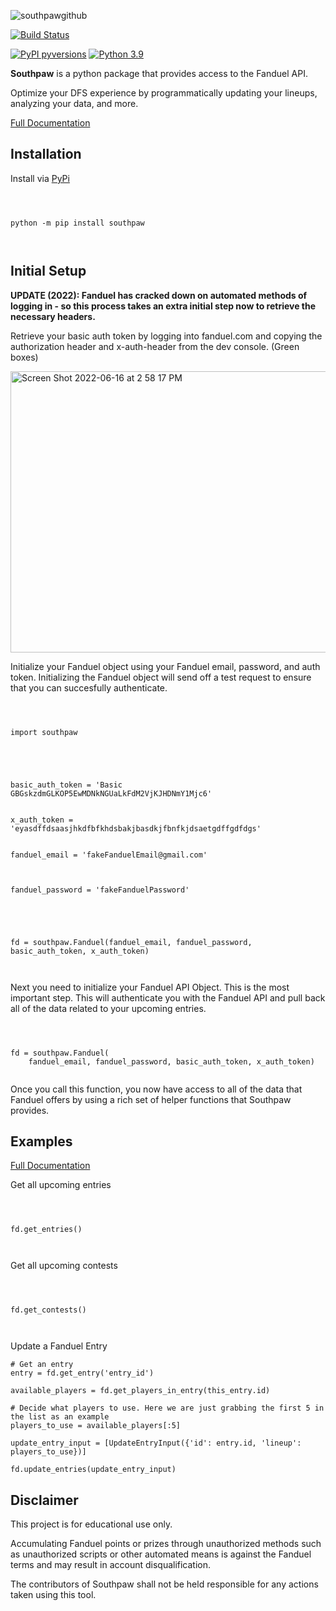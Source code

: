 
  

  

  

![southpawgithub](https://user-images.githubusercontent.com/12603953/126020923-ea260184-ac3c-4960-bec3-0e68e3b89136.png)

  

  

  

[![Build Status](https://circleci.com/gh/bcanfield/southpaw/tree/main.svg?style=shield)](https://circleci.com/gh/bcanfield/southpaw/?branch=main)

  

  

[![PyPI pyversions](https://img.shields.io/pypi/v/southpaw)](https://pypi.python.org/pypi/southpaw/) [![Python 3.9](https://img.shields.io/badge/python-3.9-blue.svg)](https://www.python.org/downloads/release/python-360/)

  

  

  

**Southpaw** is a python package that provides access to the Fanduel API.

  

  

Optimize your DFS experience by programmatically updating your lineups, analyzing your data, and more.

  

  

  

[Full Documentation](https://bcanfield.github.io/southpaw/)

  

  

  

## Installation

  

  

  

Install via [PyPi](https://pypi.org/project/southpaw/)

  

  

```

  

python -m pip install southpaw

  

```

  

  

  

## Initial Setup

  
**UPDATE (2022): Fanduel has cracked down on automated methods of logging in - so this process takes an extra initial step now to retrieve the necessary headers.**
  

Retrieve your basic auth token by logging into fanduel.com and copying the authorization header and x-auth-header from the dev console. (Green boxes)


<img width="798" alt="Screen Shot 2022-06-16 at 2 58 17 PM" src="https://user-images.githubusercontent.com/12603953/174152698-d48f4b07-5b81-48d2-a8ab-daceb59ecb07.png"  width="600" height="450">


Initialize your Fanduel object using your Fanduel email, password, and auth token. Initializing the Fanduel object will send off a test request to ensure that you can succesfully authenticate.

  

  

```

  

import southpaw

  

  

basic_auth_token = 'Basic GBGskzdmGLKOP5EwMDNkNGUaLkFdM2VjKJHDNmY1Mjc6'


x_auth_token = 'eyasdffdsaasjhkdfbfkhdsbakjbasdkjfbnfkjdsaetgdffgdfdgs'
  

fanduel_email = 'fakeFanduelEmail@gmail.com'

  

fanduel_password = 'fakeFanduelPassword'

  

  

fd = southpaw.Fanduel(fanduel_email, fanduel_password, basic_auth_token, x_auth_token)

  

```

  

Next you need to initialize your Fanduel API Object. This is the most important step. This will authenticate you with the Fanduel API and pull back all of the data related to your upcoming entries.

  

```

  

fd = southpaw.Fanduel(
    fanduel_email, fanduel_password, basic_auth_token, x_auth_token)
  

```

  

Once you call this function, you now have access to all of the data that Fanduel offers by using a rich set of helper functions that Southpaw provides.

  

## Examples

  

[Full Documentation](https://bcanfield.github.io/southpaw/)

  

Get all upcoming entries

  

  

```

  

fd.get_entries()

  

```

  

  

Get all upcoming contests

  

  

```

  

fd.get_contests()

  

```

  Update a Fanduel Entry
```
# Get an entry
entry = fd.get_entry('entry_id')

available_players = fd.get_players_in_entry(this_entry.id)

# Decide what players to use. Here we are just grabbing the first 5 in the list as an example
players_to_use = available_players[:5]

update_entry_input = [UpdateEntryInput({'id': entry.id, 'lineup': players_to_use})]

fd.update_entries(update_entry_input)
```

  

## Disclaimer

  

This project is for educational use only.

  

Accumulating Fanduel points or prizes through unauthorized methods such as unauthorized scripts or other automated means is against the Fanduel terms and may result in account disqualification.

The contributors of Southpaw shall not be held responsible for any actions taken using this tool.
